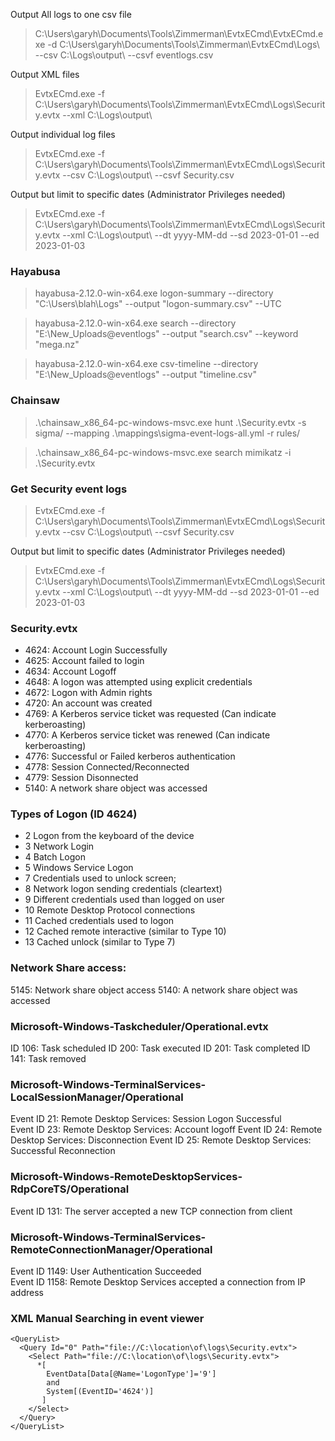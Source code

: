 Output All logs to one csv file
> C:\Users\garyh\Documents\Tools\Zimmerman\EvtxECmd\EvtxECmd.exe -d C:\Users\garyh\Documents\Tools\Zimmerman\EvtxECmd\Logs\ --csv C:\Logs\output\ --csvf eventlogs.csv

Output XML files
> EvtxECmd.exe -f C:\Users\garyh\Documents\Tools\Zimmerman\EvtxECmd\Logs\Security.evtx --xml C:\Logs\output\

Output individual log files
> EvtxECmd.exe -f C:\Users\garyh\Documents\Tools\Zimmerman\EvtxECmd\Logs\Security.evtx --csv C:\Logs\output\ --csvf Security.csv

Output but limit to specific dates (Administrator Privileges needed)
> EvtxECmd.exe -f C:\Users\garyh\Documents\Tools\Zimmerman\EvtxECmd\Logs\Security.evtx --xml C:\Logs\output\ --dt yyyy-MM-dd --sd 2023-01-01 --ed 2023-01-03

### Hayabusa

> hayabusa-2.12.0-win-x64.exe logon-summary --directory "C:\Users\blah\Logs" --output "logon-summary.csv" --UTC

> hayabusa-2.12.0-win-x64.exe search --directory "E:\New_Uploads\@eventlogs" --output "search.csv" --keyword "mega.nz"

> hayabusa-2.12.0-win-x64.exe csv-timeline --directory "E:\New_Uploads\@eventlogs" --output "timeline.csv"

### Chainsaw ###

> .\chainsaw_x86_64-pc-windows-msvc.exe hunt .\Security.evtx -s sigma/ --mapping .\mappings\sigma-event-logs-all.yml -r rules/

> .\chainsaw_x86_64-pc-windows-msvc.exe search mimikatz -i .\Security.evtx

### Get Security event logs

> EvtxECmd.exe -f C:\Users\garyh\Documents\Tools\Zimmerman\EvtxECmd\Logs\Security.evtx --csv C:\Logs\output\ --csvf Security.csv

Output but limit to specific dates (Administrator Privileges needed)
> EvtxECmd.exe -f C:\Users\garyh\Documents\Tools\Zimmerman\EvtxECmd\Logs\Security.evtx --xml C:\Logs\output\ --dt yyyy-MM-dd --sd 2023-01-01 --ed 2023-01-03


### Security.evtx

+ 4624: Account Login Successfully
+ 4625: Account failed to login
+ 4634: Account Logoff 
+ 4648: A logon was attempted using explicit credentials  
+ 4672: Logon with Admin rights
+ 4720: An account was created
+ 4769: A Kerberos service ticket was requested (Can indicate kerberoasting)
+ 4770: A Kerberos service ticket was renewed (Can indicate kerberoasting)
+ 4776: Successful or Failed kerberos authentication
+ 4778: Session Connected/Reconnected
+ 4779: Session Disonnected
+ 5140: A network share object was accessed


### Types of Logon (ID 4624)
+ 2 Logon from the keyboard of the device
+ 3 Network Login
+ 4 Batch Logon
+ 5 Windows Service Logon
+ 7 Credentials used to unlock screen;
+ 8 Network logon sending credentials (cleartext)
+ 9 Different credentials used than logged on user
+ 10 Remote Desktop Protocol connections
+ 11 Cached credentials used to logon
+ 12 Cached remote interactive (similar to Type 10)
+ 13 Cached unlock (similar to Type 7)


### Network Share access:

5145: Network share object access 
5140: A network share object was accessed

### Microsoft-Windows-Taskcheduler/Operational.evtx

ID 106: Task scheduled
ID 200: Task executed
ID 201: Task completed
ID 141: Task removed

### Microsoft-Windows-TerminalServices-LocalSessionManager/Operational

Event ID 21: Remote Desktop Services: Session Logon Successful  
Event ID 23: Remote Desktop Services: Account logoff 
Event ID 24: Remote Desktop Services: Disconnection
Event ID 25: Remote Desktop Services: Successful Reconnection   

### Microsoft-Windows-RemoteDesktopServices-RdpCoreTS/Operational

Event ID 131: The server accepted a new TCP connection from client  

### Microsoft-Windows-TerminalServices-RemoteConnectionManager/Operational

Event ID 1149: User Authentication Succeeded   
Event ID 1158: Remote Desktop Services accepted a connection from IP address <ipAddress>   

### XML Manual Searching in event viewer 
  
```
<QueryList>
  <Query Id="0" Path="file://C:\location\of\logs\Security.evtx">
    <Select Path="file://C:\location\of\logs\Security.evtx">
      *[
        EventData[Data[@Name='LogonType']='9']
        and
        System[(EventID='4624')]
       ] 
    </Select>
  </Query>
</QueryList>
```
